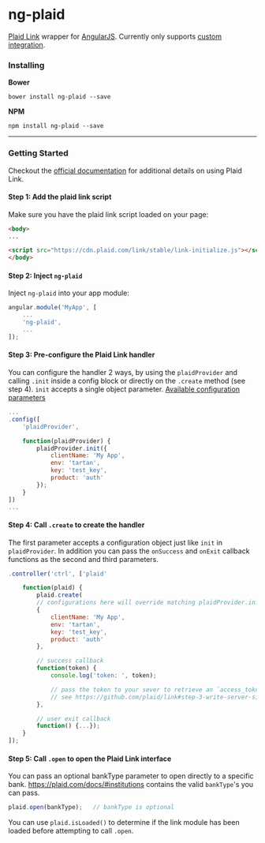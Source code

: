 # ng-plaid

[Plaid Link](https://github.com/plaid/link) wrapper for [AngularJS](https://angularjs.org/). Currently only supports
[custom integration](https://github.com/plaid/link#step-2-custom-integration).




### Installing

**Bower**

`bower install ng-plaid --save`

**NPM**

`npm install ng-plaid --save`

---


### Getting Started

Checkout the [official documentation](https://github.com/plaid/link) for additional details on using Plaid Link.

#### Step 1: Add the plaid link script

Make sure you have the plaid link script loaded on your page:

```html
<body>
...

<script src="https://cdn.plaid.com/link/stable/link-initialize.js"></script>
</body>
```


#### Step 2: Inject `ng-plaid`

Inject `ng-plaid` into your app module:

```js
angular.module('MyApp', [
    ...
    'ng-plaid',
    ...
]);
```


#### Step 3: Pre-configure the Plaid Link handler

You can configure the handler 2 ways, by using the `plaidProvider` and calling `.init` inside a config block or
directly on the `.create` method (see step 4). `init` accepts a single object parameter.
[Available configuration parameters](https://github.com/plaid/link#custom-integration)

```js
...
.config([
    'plaidProvider',

    function(plaidProvider) {
        plaidProvider.init({
            clientName: 'My App',
            env: 'tartan',
            key: 'test_key',
            product: 'auth'
        });
    }
])
...
```


#### Step 4: Call `.create` to create the handler
The first parameter accepts a configuration object just like `init` in `plaidProvider`. In addition you can pass the
`onSuccess` and `onExit` callback functions as the second and third parameters.

```js
.controller('ctrl', ['plaid'

    function(plaid) {
        plaid.create(
        // configurations here will override matching plaidProvider.init configurations
        {
            clientName: 'My App',
            env: 'tartan',
            key: 'test_key',
            product: 'auth'
        },

        // success callback
        function(token) {
            console.log('token: ', token);

            // pass the token to your sever to retrieve an `access_token`
            // see https://github.com/plaid/link#step-3-write-server-side-handler
        },

        // user exit callback
        function() {...});
    }
]);
```


#### Step 5: Call `.open` to open the Plaid Link interface

You can pass an optional bankType parameter to open directly to a specific bank.
https://plaid.com/docs/#institutions contains the valid `bankType`'s you can pass.

```js
plaid.open(bankType);   // bankType is optional
```

You can use `plaid.isLoaded()` to determine if the link module has been loaded before attempting to call `.open`.

